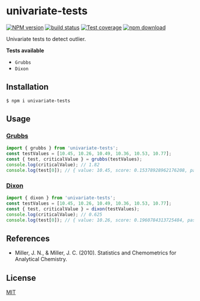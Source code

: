 # univariate-tests

[![NPM version][npm-image]][npm-url]
[![build status][ci-image]][ci-url]
[![Test coverage][codecov-image]][codecov-url]
[![npm download][download-image]][download-url]

Univariate tests to detect outlier.

**Tests available**

* `Grubbs`
* `Dixon`

## Installation

`$ npm i univariate-tests`

## Usage

### [Grubbs](./src/grubbs.ts)
```js
import { grubbs } from 'univariate-tests';
const testValues = [10.45, 10.26, 10.49, 10.36, 10.53, 10.77];
const { test, criticalValue } = grubbs(testValues);
console.log(criticalValue); // 1.82
console.log(test[0]); // { value: 10.45, score: 0.15378928962176208, pass: true }
```

### [Dixon](./src/dixon.ts)
```js
import { dixon } from 'univariate-tests';
const testValues = [10.45, 10.26, 10.49, 10.36, 10.53, 10.77];
const { test, criticalValue } = dixon(testValues);
console.log(criticalValue); // 0.625
console.log(test[0]); // { value: 10.26, score: 0.1960784313725484, pass: true }
```
## References
* Miller, J. N., & Miller, J. C. (2010). Statistics and Chemometrics for Analytical Chemistry.

## License

[MIT](./LICENSE)

[npm-image]: https://img.shields.io/npm/v/univariate-tests.svg
[npm-url]: https://www.npmjs.com/package/univariate-tests
[ci-image]: https://github.com/josoriom/univariate-tests/workflows/Node.js%20CI/badge.svg?branch=master
[ci-url]: https://github.com/josoriom/univariate-tests/actions?query=workflow%3A%22Node.js+CI%22
[codecov-image]: https://img.shields.io/codecov/c/github/josoriom/univariate-tests.svg
[codecov-url]: https://codecov.io/gh/josoriom/univariate-tests
[download-image]: https://img.shields.io/npm/dm/univariate-tests.svg
[download-url]: https://www.npmjs.com/package/univariate-tests
